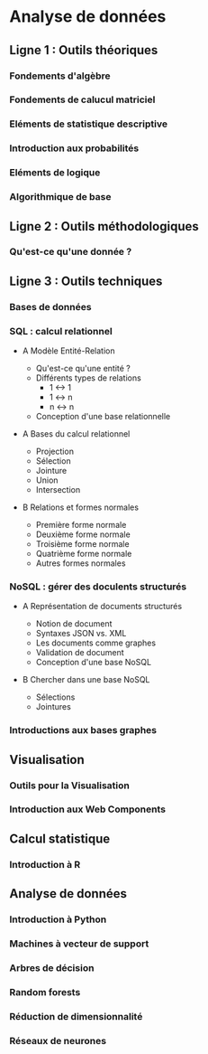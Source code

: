 # Analyse de données

## Ligne 1 : Outils théoriques

### Fondements d'algèbre

### Fondements de calucul matriciel

### Eléments de statistique descriptive

### Introduction aux probabilités

### Eléments de logique

### Algorithmique de base

## Ligne 2 : Outils méthodologiques

### Qu'est-ce qu'une donnée ?

## Ligne 3 : Outils techniques

### Bases de données

### SQL : calcul relationnel

- A Modèle Entité-Relation
  - Qu'est-ce qu'une entité ?
  - Différents types de relations
    - 1 <-> 1
    - 1 <-> n
    - n <-> n
  - Conception d'une base relationnelle

- A Bases du calcul relationnel
  - Projection
  - Sélection
  - Jointure
  - Union
  - Intersection

- B Relations et formes normales
  - Première forme normale
  - Deuxième forme normale
  - Troisième forme normale
  - Quatrième forme normale
  - Autres formes normales

### NoSQL : gérer des doculents structurés

- A Représentation de documents structurés
  - Notion de document
  - Syntaxes JSON vs. XML
  - Les documents comme graphes
  - Validation de document
  - Conception d'une base NoSQL

- B Chercher dans une base NoSQL
  - Sélections
  - Jointures

### Introductions aux bases graphes

## Visualisation

### Outils pour la Visualisation

### Introduction aux Web Components

## Calcul statistique

### Introduction à R

## Analyse de données

### Introduction à Python

### Machines à vecteur de support

### Arbres de décision

### Random forests

### Réduction de dimensionnalité

### Réseaux de neurones
